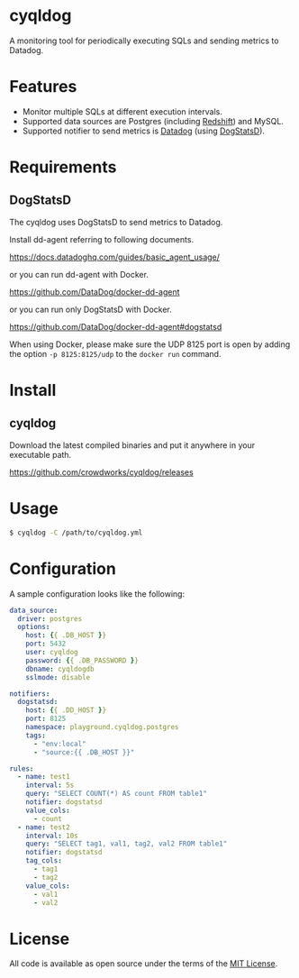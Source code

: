 # cyqldog

A monitoring tool for periodically executing SQLs and sending metrics to Datadog.
# Features

* Monitor multiple SQLs at different execution intervals.
* Supported data sources are Postgres (including [Redshift](https://aws.amazon.com/redshift/)) and MySQL.
* Supported notifier to send metrics is [Datadog](https://www.datadoghq.com/) (using [DogStatsD](https://docs.datadoghq.com/guides/dogstatsd/)).

# Requirements
## DogStatsD

The cyqldog uses DogStatsD to send metrics to Datadog.

Install dd-agent referring to following documents.

https://docs.datadoghq.com/guides/basic_agent_usage/

or you can run dd-agent with Docker.

https://github.com/DataDog/docker-dd-agent

or you can run only DogStatsD with Docker.

https://github.com/DataDog/docker-dd-agent#dogstatsd

When using Docker, please make sure the UDP 8125 port is open by adding the option `-p 8125:8125/udp` to the `docker run` command.

# Install
## cyqldog

Download the latest compiled binaries and put it anywhere in your executable path.

https://github.com/crowdworks/cyqldog/releases

# Usage

```bash
$ cyqldog -C /path/to/cyqldog.yml
```

# Configuration

A sample configuration looks like the following:

```yaml
data_source:
  driver: postgres
  options:
    host: {{ .DB_HOST }}
    port: 5432
    user: cyqldog
    password: {{ .DB_PASSWORD }}
    dbname: cyqldogdb
    sslmode: disable

notifiers:
  dogstatsd:
    host: {{ .DD_HOST }}
    port: 8125
    namespace: playground.cyqldog.postgres
    tags:
      - "env:local"
      - "source:{{ .DB_HOST }}"

rules:
  - name: test1
    interval: 5s
    query: "SELECT COUNT(*) AS count FROM table1"
    notifier: dogstatsd
    value_cols:
      - count
  - name: test2
    interval: 10s
    query: "SELECT tag1, val1, tag2, val2 FROM table1"
    notifier: dogstatsd
    tag_cols:
      - tag1
      - tag2
    value_cols:
      - val1
      - val2
```

# License

All code is available as open source under the terms of the [MIT License](https://opensource.org/licenses/MIT).
